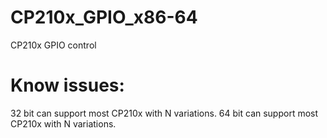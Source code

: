 # CP210x_GPIO_x86-64
CP210x GPIO  control

# Know issues:
32 bit can support most CP210x with N variations.
64 bit can support most CP210x with N variations.




